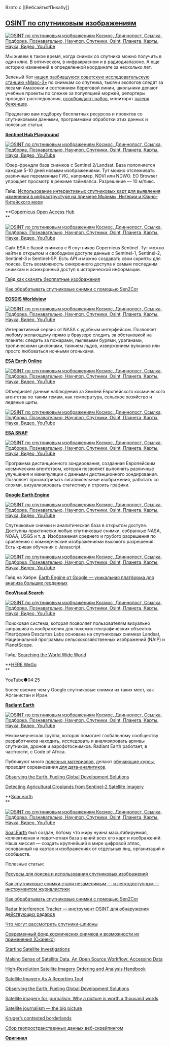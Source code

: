 
Взято с [[Вебсайты#Пикабу]]

## [OSINT по спутниковым изображениям](https://pikabu.ru/story/osint_po_sputnikovyim_izobrazheniyam_9107759)⁠⁠

[![OSINT по спутниковым изображениям Космос, Длиннопост, Ссылка, Подборка, Познавательно, Научпоп, Спутники, Osint, Планета, Карты, Наука, Видео, YouTube](https://cs14.pikabu.ru/post_img/2022/05/13/8/1652444386187646010.jpg)](https://pikabu.ru/story/osint_po_sputnikovyim_izobrazheniyam_9107759)

Мы живем в такое время, когда снимок со спутника можно получить в один клик. В оптическом, в инфракрасном и в радиодиапазоне. А еще историю изменений в определенной координате за несколько лет.  
  

Зеленый Кот [нашел разбившуюся советскую исследовательскую станцию «Марс-3»](https://habr.com/ru/post/175827/) по снимкам со спутника, тысячи экологов следят за лесами Амазонки и состоянием береговой линии, школьники делают учебные проекты по слежке за популяцией моржей, репортеры проводят расследования, [освобождают рабов](https://apimagesblog.com/blog/2016/05/02/fisherman-slaves-human-trafficking-and-the-seafood-we-eat), мониторят [лагеря беженцев](http://fingfx.thomsonreuters.com/gfx/rngs/MYANMAR-ROHINGYA/010051VB46G/index.html).  
  

Предлагаю вам подборку бесплатных ресурсов и проектов со спутниковыми данными, программами обработки этих данных и полезные статьи.  
  
**[Sentinel Hub Playground](https://apps.sentinel-hub.com/sentinel-playground/)**

[![OSINT по спутниковым изображениям Космос, Длиннопост, Ссылка, Подборка, Познавательно, Научпоп, Спутники, Osint, Планета, Карты, Наука, Видео, YouTube](https://cs12.pikabu.ru/post_img/2022/05/13/8/1652445703181071131.jpg)](https://pikabu.ru/story/osint_po_sputnikovyim_izobrazheniyam_9107759)

Юзер-френдли база снимков с Sentinel 2/Landsat. База пополняется каждые 5-10 дней новыми изображениями. Тут можно отслеживать различные переменные ГИС, например, NDVI или NDWO. EO Browser упрощает просмотр в режиме таймлапса. Разрешение — 10 м/пикс.  
  

Гайд: [Использование интерактивных спутниковых карт для выявления изменений в инфраструктуре на примере Мьянмы, Нигерии и Южно-Китайского моря](https://ru.bellingcat.com/materialy/putevoditeli/2018/12/27/historical-satellite-imagery/)  
  
**[Copernicus Open Access Hub](https://habr.com/ru/company/timeweb/blog/665196/#:~:text=Copernicus%20Open%20Access%20Hub)  
**

[![OSINT по спутниковым изображениям Космос, Длиннопост, Ссылка, Подборка, Познавательно, Научпоп, Спутники, Osint, Планета, Карты, Наука, Видео, YouTube](https://cs12.pikabu.ru/post_img/2022/05/13/8/1652446591197637106.jpg)](https://pikabu.ru/story/osint_po_sputnikovyim_izobrazheniyam_9107759)

Сайт ESA c базой снимков с 6 спутников Copernicus Sentinel. Тут можно найти в открытом и свободном доступе данные с Sentinel-1, Sentinel-2, Sentinel-3 и Sentinel-5P. Есть API и можно создавать свои скрипты для поиска. Есть возможность синхронного доступа к самым последним снимкам и асинхронный доступ к исторической информации.  
  

[Гайд как скачать бесплатные изображения](https://gisgeography.com/how-to-download-sentinel-satellite-data/)

[Как обрабатывать спутниковые снимки с помощью Sen2Cor](https://habr.com/ru/post/501188/)  
  
**[EOSDIS Worldview](https://worldview.earthdata.nasa.gov/)**

[![OSINT по спутниковым изображениям Космос, Длиннопост, Ссылка, Подборка, Познавательно, Научпоп, Спутники, Osint, Планета, Карты, Наука, Видео, YouTube](https://cs12.pikabu.ru/post_img/2022/05/13/8/1652446660196418918.jpg)](https://pikabu.ru/story/osint_po_sputnikovyim_izobrazheniyam_9107759)

Интерактивный сервис от NASA с удобным интерфейсом. Позволяет любому желающему прямо в браузере следить за обстановкой на планете: следить за пожарами, пылевыми бурями, ураганами, тропическими циклонами, таянием льдов, извержением вулканов или просто любоваться ночными огоньками.  
  

[**ESA Earth Online**](https://earth.esa.int/eogateway)

[![OSINT по спутниковым изображениям Космос, Длиннопост, Ссылка, Подборка, Познавательно, Научпоп, Спутники, Osint, Планета, Карты, Наука, Видео, YouTube](https://cs12.pikabu.ru/post_img/2022/05/13/8/1652446706143775113.jpg)](https://pikabu.ru/story/osint_po_sputnikovyim_izobrazheniyam_9107759)

Объединяет данные наблюдений за Землей Европейского космического агентства по таким темам, как температура, сельское хозяйство и ледяные щиты.

[![OSINT по спутниковым изображениям Космос, Длиннопост, Ссылка, Подборка, Познавательно, Научпоп, Спутники, Osint, Планета, Карты, Наука, Видео, YouTube](https://cs14.pikabu.ru/post_img/2022/05/13/8/1652446728164094126.jpg)](https://pikabu.ru/story/osint_po_sputnikovyim_izobrazheniyam_9107759)

[**ESA SNAP**](http://step.esa.int/main/toolboxes/snap/)

[![OSINT по спутниковым изображениям Космос, Длиннопост, Ссылка, Подборка, Познавательно, Научпоп, Спутники, Osint, Планета, Карты, Наука, Видео, YouTube](https://cs14.pikabu.ru/post_img/2022/05/13/8/1652447063198847795.jpg)](https://pikabu.ru/story/osint_po_sputnikovyim_izobrazheniyam_9107759)

Программа дистанционного зондирования, созданная Европейским космическим агентством, которая позволяет выполнять различные улучшения и манипуляции с данными дистанционного зондирования. Позволяет просматривать гигапиксельные изображения, работать со слоями, визуализировать статистику и строить графики.  
  

[**Google Earth Engine**](https://developers.google.com/earth-engine/datasets/catalog)

[![OSINT по спутниковым изображениям Космос, Длиннопост, Ссылка, Подборка, Познавательно, Научпоп, Спутники, Osint, Планета, Карты, Наука, Видео, YouTube](https://cs12.pikabu.ru/post_img/2022/05/13/8/1652447094177440638.jpg)](https://pikabu.ru/story/osint_po_sputnikovyim_izobrazheniyam_9107759)

Спутниковые снимки и аналитическая база в открытом доступе. Доступны практически любые спутниковые снимки, собранные NASA, NOAA, USGS и т. д. Изображения среднего и грубого разрешения по сравнению с коммерческие изображениями высокого разрешения. Есть кривая обучения с Javascript.

[![OSINT по спутниковым изображениям Космос, Длиннопост, Ссылка, Подборка, Познавательно, Научпоп, Спутники, Osint, Планета, Карты, Наука, Видео, YouTube](https://cs14.pikabu.ru/post_img/2022/05/13/8/1652447111152812588.jpg)](https://pikabu.ru/story/osint_po_sputnikovyim_izobrazheniyam_9107759)

Гайд на Хабре: [Earth Engine от Google — уникальная платформа для анализа больших геоданных](https://habr.com/ru/post/500020/)  
  
**[GeoVisual Search](https://search.descarteslabs.com/?layer=naip_v2_rgb_2014-2015#lat=39.2322531&lng=-100.8544921&skipTut=true&zoom=5)**

[![OSINT по спутниковым изображениям Космос, Длиннопост, Ссылка, Подборка, Познавательно, Научпоп, Спутники, Osint, Планета, Карты, Наука, Видео, YouTube](https://cs14.pikabu.ru/post_img/2022/05/13/8/16524471651187944.jpg)](https://pikabu.ru/story/osint_po_sputnikovyim_izobrazheniyam_9107759)

Поисковая система, которая позволяет пользователям визуально запрашивать изображения для похожих географических объектов. Платформа Descartes Labs основана на спутниковых снимках Landsat, Национальной программы сельскохозяйственных изображений (NAIP) и PlanetScope.  
  

Гайд: [Searching the World Wide World](https://medium.com/descarteslabs-team/searching-the-world-wide-world-357828cf479a)  
  
**[HERE WeGo](https://wego.here.com/)  
**

YouTube●04:25

Более свежие чем у Google спутниковые снимки из таких мест, как Афганистан и Иран.  
  

[**Radiant Earth**](https://www.radiant.earth/)

[![OSINT по спутниковым изображениям Космос, Длиннопост, Ссылка, Подборка, Познавательно, Научпоп, Спутники, Osint, Планета, Карты, Наука, Видео, YouTube](https://cs14.pikabu.ru/post_img/2022/05/13/8/1652447525117843827.jpg)](https://pikabu.ru/story/osint_po_sputnikovyim_izobrazheniyam_9107759)

Некоммерческая группа, которая помогает глобальному сообществу разработчиков находить, исследовать и анализировать архивы спутников, дронов и аэрофотоснимков. Radiant Earth работает, в частности, с Code of Africa.  
  

Публикуют много [полезных материалов](https://medium.com/radiant-earth-insights), делают [обучающие курсы](https://medium.com/radiant-earth-insights/available-now-machine-learning-for-earth-observation-online-course-951a0f67f0d2), проводят соревнования [для дата-аналитиков](https://medium.com/radiant-earth-insights/data-challenge-winner-q-a-with-christian-ayala-lauroba-debfbe797ae0).  
  

[Observing the Earth, Fueling Global Development Solutions](https://medium.com/radiant-earth-insights/observing-the-earth-fueling-global-development-solutions-1c69fd5632bc)

[Detecting Agricultural Croplands from Sentinel-2 Satellite Imagery](https://medium.com/radiant-earth-insights/detecting-agricultural-croplands-from-sentinel-2-satellite-imagery-a025735d3bd8)  
  
**[Soar.earth](https://soar.earth/?pos=-24.806025673047216,112.37019712776902,7)  
**

[![OSINT по спутниковым изображениям Космос, Длиннопост, Ссылка, Подборка, Познавательно, Научпоп, Спутники, Osint, Планета, Карты, Наука, Видео, YouTube](https://cs12.pikabu.ru/post_img/2022/05/13/8/1652447643134297332.jpg)](https://pikabu.ru/story/osint_po_sputnikovyim_izobrazheniyam_9107759)

[Soar.Earth](http://soar.earth/) был создан, потому что миру нужна масштабируемая, коллективная и подотчетная база знаний всех его карт и изображений. Наша миссия — создать крупнейший в мире цифровой атлас, основанный на картах и изображениях от отдельных лиц, организаций и сообществ.  
  

Полезные статьи:  
  

[Ресурсы для поиска и использования спутниковых изображений](https://gijn.org/2018/12/04/%D1%80%D0%B5%D1%81%D1%83%D1%80%D1%81%D1%8B-%D0%B4%D0%BB%D1%8F-%D0%BF%D0%BE%D0%B8%D1%81%D0%BA%D0%B0-%D0%B8-%D0%B8%D1%81%D0%BF%D0%BE%D0%BB%D1%8C%D0%B7%D0%BE%D0%B2%D0%B0%D0%BD%D0%B8%D1%8F-%D1%81%D0%BF/)

[Как спутниковые снимки стали незаменимым — и легкодоступным — инструментом журналистики](http://web.archive.org/web/20210111121720/https://gijn.org/2018/12/26/%D0%BA%D0%B0%D0%BA-%D1%81%D0%BF%D1%83%D1%82%D0%BD%D0%B8%D0%BA%D0%BE%D0%B2%D1%8B%D0%B5-%D1%81%D0%BD%D0%B8%D0%BC%D0%BA%D0%B8-%D1%81%D1%82%D0%B0%D0%BB%D0%B8-%D0%BD%D0%B5%D0%B7%D0%B0%D0%BC%D0%B5%D0%BD/)

[Как обрабатывать спутниковые снимки с помощью Sen2Cor](https://habr.com/ru/post/501188/)

[Radar Interference Tracker — инструмент OSINT для обнаружения действующих радаров](https://habr.com/ru/company/timeweb/blog/651471/)

[Что могут рассмотреть спутники-шпионы](https://zelenyikot.livejournal.com/47205.html)

[Современный фонд космических снимков и возможности их применения (Сканекс)](https://olymp.hse.ru/mirror/pubs/share/535164073.pdf)

[Starting Satellite Investigations](https://exposingtheinvisible.org/en/guides/starting-satellite-investigations/)

[Making Sense of Satellite Data, An Open Source Workflow: Accessing Data](https://medium.com/@robsimmon/making-sense-of-satellite-data-an-open-source-workflow-accessing-data-8f7f3c30f151)

[High-Resolution Satellite Imagery Ordering and Analysis Handbook](https://www.aaas.org/resources/high-resolution-satellite-imagery-ordering-and-analysis-handbook)

[Satellite Imagery As A Reporting Tool](https://drive.google.com/file/d/1ofwDB5rZVrxQ1xoipY8DOWV1WtXGddtk/view)

[Observing the Earth, Fueling Global Development Solutions](https://medium.com/radiant-earth-insights/observing-the-earth-fueling-global-development-solutions-1c69fd5632bc)

[Satellite imagery for journalism: Why a picture is worth a thousand words](https://www.geospatialworld.net/article/satellite-imagery-for-journalism-why-a-picture-is-worth-a-thousand-words/)

[Satellite journalism — the big picture](https://reutersinstitute.politics.ox.ac.uk/sites/default/files/2018-10/Mark%20Corcoran,%20Satellite%20Journalism_1.pdf)

[Kruger’s contested borderlands](https://pulitzercenter.storylab.africa/dominion/)

[Сбор геопространственных данных веб-скрейпингом](https://ru.bellingcat.com/materialy/putevoditeli/2018/12/09/scraping-geo-data/)  
  
**[Оригинал](https://habr.com/ru/company/timeweb/blog/665196/)**
